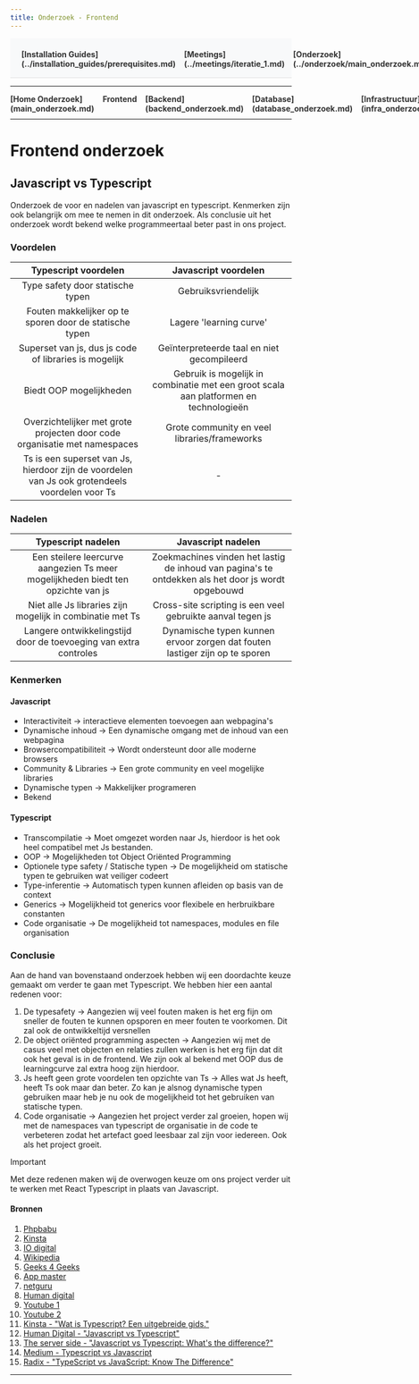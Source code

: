 ```yaml
---
title: Onderzoek - Frontend
---
```


<div style="display:flex; justify-content:space-between; align-items:left; padding:20px; background-color:#f8f9fa; border-bottom:1px solid #e0e0e0;">
  <nav style="display:flex; gap:15px; height:30px;">
    <a markdown="1" style="text-decoration:none; color:#333; font-weight:bold;">[Installation Guides](../installation_guides/prerequisites.md)</a>
    <a markdown="1" style="text-decoration:none; color:#333; font-weight:bold;">[Meetings](../meetings/iteratie_1.md)</a>
    <a markdown="1" style="text-decoration:none; color:#333; font-weight:bold;">[Onderzoek](../onderzoek/main_onderzoek.md)</a>
    <a markdown="1" style="text-decoration:none; color:#333; font-weight:bold;">[Retrospectives](../retrospectives/home_retrospectives.md)</a>
  </nav>
</div>

---

<nav style="display:flex; gap:15px; height:30px;">
  <a markdown="1" style="text-decoration:none; color:#333; font-weight:bold;">[Home Onderzoek](main_onderzoek.md)</a>
  <a markdown="1" style="text-decoration:none; color:#333; font-weight:bold;">Frontend</a>
  <a markdown="1" style="text-decoration:none; color:#333; font-weight:bold;">[Backend](backend_onderzoek.md)</a>
  <a markdown="1" style="text-decoration:none; color:#333; font-weight:bold;">[Database](database_onderzoek.md)</a>
  <a markdown="1" style="text-decoration:none; color:#333; font-weight:bold;">[Infrastructuur](infra_onderzoek.md)</a>
  <a markdown="1" style="text-decoration:none; color:#333; font-weight:bold;">[Code Monitor](code_monitor_onderzoek.md)</a>
</nav>

---

# Frontend onderzoek
## Javascript vs Typescript
Onderzoek de voor en nadelen van javascript en typescript. Kenmerken zijn ook belangrijk om mee te nemen in dit onderzoek. Als conclusie uit het onderzoek wordt bekend welke programmeertaal beter past in ons project.

### Voordelen

| **Typescript voordelen** | **Javascript voordelen** |
| :------------------: | :------------------: |
| Type safety door statische typen | Gebruiksvriendelijk |
| Fouten makkelijker op te sporen door de statische typen | Lagere 'learning curve' |
| Superset van js, dus js code of libraries is mogelijk | Geïnterpreteerde taal en niet gecompileerd |
| Biedt OOP mogelijkheden | Gebruik is mogelijk in combinatie met een groot scala aan platformen en technologieën |
| Overzichtelijker met grote projecten door code organisatie met namespaces | Grote community en veel libraries/frameworks |
| Ts is een superset van Js, hierdoor zijn de voordelen van Js ook grotendeels voordelen voor Ts | - |

### Nadelen

| **Typescript nadelen** | **Javascript nadelen** |
| :----------------: | :----------------: |
| Een steilere leercurve aangezien Ts meer mogelijkheden biedt ten opzichte van js | Zoekmachines vinden het lastig de inhoud van pagina's te ontdekken als het door js wordt opgebouwd |
| Niet alle Js libraries zijn mogelijk in combinatie met Ts | Cross-site scripting is een veel gebruikte aanval tegen js |
| Langere ontwikkelingstijd door de toevoeging van extra controles | Dynamische typen kunnen ervoor zorgen dat fouten lastiger zijn op te sporen |

### Kenmerken
#### Javascript
* Interactiviteit -> interactieve elementen toevoegen aan webpagina's
* Dynamische inhoud -> Een dynamische omgang met de inhoud van een webpagina
* Browsercompatibiliteit -> Wordt ondersteunt door alle moderne browsers
* Community & Libraries -> Een grote community en veel mogelijke libraries
* Dynamische typen -> Makkelijker programeren
* Bekend

#### Typescript
* Transcompilatie -> Moet omgezet worden naar Js, hierdoor is het ook heel compatibel met Js bestanden.
* OOP -> Mogelijkheden tot Object Oriënted Programming
* Optionele type safety / Statische typen -> De mogelijkheid om statische typen te gebruiken wat veiliger codeert
* Type-inferentie -> Automatisch typen kunnen afleiden op basis van de context
* Generics -> Mogelijkheid tot generics voor flexibele en herbruikbare constanten
* Code organisatie -> De mogelijkheid tot namespaces, modules en file organisation

### Conclusie
Aan de hand van bovenstaand onderzoek hebben wij een doordachte keuze gemaakt om verder te gaan met Typescript. We hebben hier een aantal redenen voor:
1. De typesafety -> Aangezien wij veel fouten maken is het erg fijn om sneller de fouten te kunnen opsporen en meer fouten te voorkomen. Dit zal ook de ontwikkeltijd versnellen
2. De object oriënted programming aspecten -> Aangezien wij met de casus veel met objecten en relaties zullen werken is het erg fijn dat dit ook het geval is in de frontend. We zijn ook al bekend met OOP dus de learningcurve zal extra hoog zijn hierdoor.
3. Js heeft geen grote voordelen ten opzichte van Ts -> Alles wat Js heeft, heeft Ts ook maar dan beter. Zo kan je alsnog dynamische typen gebruiken maar heb je nu ook de mogelijkheid tot het gebruiken van statische typen.
4. Code organisatie -> Aangezien het project verder zal groeien, hopen wij met de namespaces van typescript de organisatie in de code te verbeteren zodat het artefact goed leesbaar zal zijn voor iedereen. Ook als het project groeit.

> [!IMPORTANT]
> Met deze redenen maken wij de overwogen keuze om ons project verder uit te werken met React Typescript in plaats van Javascript.

#### Bronnen
1. [Phpbabu](https://www.phpbabu.com/nl/voordelen-en-nadelen-van-javascript/)
2. [Kinsta](https://kinsta.com/nl/kennisbank/wat-is-javascript/#:~:text=webpagina's%20en%20webtoepassingen.-,Is%20JavaScript%20veilig%3F,site%20scripting%20(XSS)%20aanval.)
3. [IO digital](https://www.iodigital.com/nl/history/orangedotcom/javascript-alles-wilt-en-moet-weten)
4. [Wikipedia](https://en.wikipedia.org/wiki/Java_(programming_language))
5. [Geeks 4 Geeks](https://www.geeksforgeeks.org/java/)
6. [App master](https://appmaster.io/nl/blog/javascript-versus-typoscript)
7. [netguru](https://www.netguru.com/blog/java-pros-and-cons#:~:text=Java%20is%20a%20versatile%20and,costs%2C%20and%20GUI%20development%20difficulties.)
8. [Human digital](https://humandigital.nl/nieuws-en-artikelen/javascript-vs-typescript-key-differences/)
9. [Youtube 1](https://www.youtube.com/watch?v=24G77lkNKPU)
10. [Youtube 2](https://www.youtube.com/watch?v=mAtkPQO1FcA)
11. [Kinsta - "Wat is Typescript? Een uitgebreide gids."](https://kinsta.com/nl/kennisbank/wat-is-typescript/)
12. [Human Digital - "Javascript vs Typescript"](https://humandigital.nl/nieuws-en-artikelen/javascript-typescript/)
13. [The server side - "Javascript vs Typescript: What's the difference?"](https://www.theserverside.com/tip/JavaScript-vs-TypeScript-Whats-the-difference)
14. [Medium - Typescript vs Javascript](https://medium.com/front-end-weekly/typescript-vs-javascript-a3c0beb8b6d9)
15. [Radix - "TypeScript vs JavaScript: Know The Difference"](https://radixweb.com/blog/typescript-vs-javascript)

---